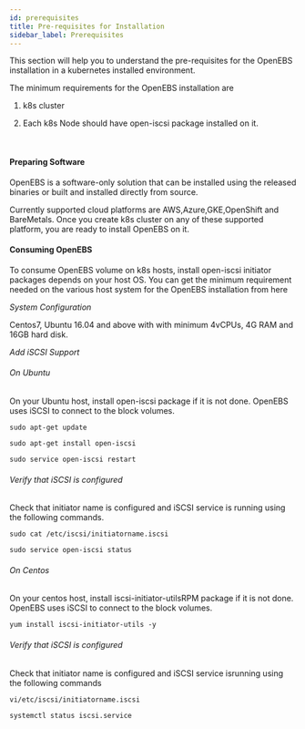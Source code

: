 ```yaml
---
id: prerequisites
title: Pre-requisites for Installation
sidebar_label: Prerequisites
---
```


This section will help you to understand the pre-requisites for the OpenEBS installation in a kubernetes installed environment. 

The minimum requirements for the OpenEBS installation are

1. k8s cluster

2. Each k8s Node should have open-iscsi package installed on it.

   ​



#### **Preparing Software**

OpenEBS is a software-only solution that can be installed using the released binaries or built and installed directly from source.

Currently supported cloud platforms are AWS,Azure,GKE,OpenShift and BareMetals. Once you create k8s cluster on any of these supported platform, you are ready to install OpenEBS on it.





#### **Consuming OpenEBS** 

To consume OpenEBS volume on k8s hosts, install open-iscsi initiator packages depends on your host OS. You can get the minimum requirement needed on the various host system for the OpenEBS installation from here

 

*System Configuration*

Centos7, Ubuntu 16.04 and above with with minimum 4vCPUs, 4G RAM and 16GB hard disk. 

 

*Add iSCSI Support*

###### On Ubuntu

On your Ubuntu host, install open-iscsi package if it is not done. OpenEBS uses iSCSI to connect to the block volumes.

```
sudo apt-get update
```

```
sudo apt-get install open-iscsi
```

```
sudo service open-iscsi restart
```



###### Verify that iSCSI is configured

Check that initiator name is configured and iSCSI service is running using the following commands.

```
sudo cat /etc/iscsi/initiatorname.iscsi
```

```
sudo service open-iscsi status
```



###### On Centos

On your centos host, install iscsi-initiator-utilsRPM package if it is not done. OpenEBS uses iSCSI to connect to the block volumes.

```
yum install iscsi-initiator-utils -y
```

 

###### Verify that iSCSI is configured

Check that initiator name is configured and iSCSI service isrunning using the following commands

```
vi/etc/iscsi/initiatorname.iscsi
```

```
systemctl status iscsi.service
```



<!-- Hotjar Tracking Code for https://docs.openebs.io -->
<script>
   (function(h,o,t,j,a,r){
       h.hj=h.hj||function(){(h.hj.q=h.hj.q||[]).push(arguments)};
       h._hjSettings={hjid:785693,hjsv:6};
       a=o.getElementsByTagName('head')[0];
       r=o.createElement('script');r.async=1;
       r.src=t+h._hjSettings.hjid+j+h._hjSettings.hjsv;
       a.appendChild(r);
   })(window,document,'https://static.hotjar.com/c/hotjar-','.js?sv=');
</script>